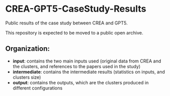 # CREA-GPT5-CaseStudy-Results

Public results of the case study between CREA and GPT5.

This repository is expected to be moved to a public open archive.


## Organization:

* __input__: contains the two main inputs used (original data from CREA and the clusters, and references to the papers used in the study)
* __intermediate__: contains the intermediate results (statistics on inputs, and clusters size)
* __output__: contains the outputs, which are the clusters produced in different configurations
